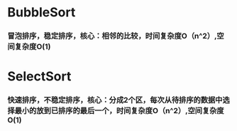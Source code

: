 # BubbleSort
### 冒泡排序，稳定排序，核心：相邻的比较，时间复杂度O（n^2）,空间复杂度O(1)

# SelectSort
### 快速排序，不稳定排序，核心：分成2个区，每次从待排序的数据中选择最小的放到已排序的最后一个，时间复杂度O（n^2）,空间复杂度O(1)

